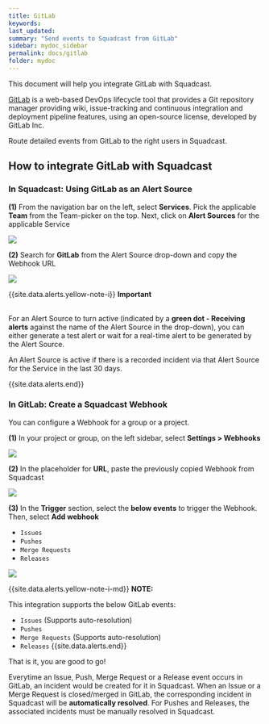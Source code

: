 ```yaml
---
title: GitLab
keywords: 
last_updated: 
summary: "Send events to Squadcast from GitLab"
sidebar: mydoc_sidebar
permalink: docs/gitlab
folder: mydoc
---
```


This document will help you integrate GitLab with Squadcast.

[GitLab](https://gitlab.com/) is a web-based DevOps lifecycle tool that provides a Git repository manager providing wiki, issue-tracking and continuous integration and deployment pipeline features, using an open-source license, developed by GitLab Inc.

Route detailed events from GitLab to the right users in Squadcast.

## How to integrate GitLab with Squadcast

### In Squadcast: Using GitLab as an Alert Source

**(1)** From the navigation bar on the left, select **Services**. Pick the applicable **Team** from the Team-picker on the top. Next, click on **Alert Sources** for the applicable Service

![](../../.gitbook/assets/alert\_source\_1.png)

**(2)** Search for **GitLab** from the Alert Source drop-down and copy the Webhook URL 

![](../../.gitbook/assets/gitlab\_1.png)

{{site.data.alerts.yellow-note-i}}
<b>Important</b><br/><br/>
<p>For an Alert Source to turn active (indicated by a <b>green dot - Receiving alerts</b> against the name of the Alert Source in the drop-down), you can either generate a test alert or wait for a real-time alert to be generated by the Alert Source.</p>
<p>An Alert Source is active if there is a recorded incident via that Alert Source for the Service in the last 30 days.</p>
{{site.data.alerts.end}}

### In GitLab: Create a Squadcast Webhook

You can configure a Webhook for a group or a project.

**(1)** In your project or group, on the left sidebar, select **Settings > Webhooks**

![](../../.gitbook/assets/gitlab\_2.png)

**(2)** In the placeholder for **URL**, paste the previously copied Webhook from Squadcast

![](../../.gitbook/assets/gitlab\_3.png)

**(3)** In the **Trigger** section, select the **below events** to trigger the Webhook. Then, select **Add webhook**
 + `Issues`
 + `Pushes`
 + `Merge Requests`
 + `Releases`

![](../../.gitbook/assets/gitlab\_4.png)

{{site.data.alerts.yellow-note-i-md}}
**NOTE:** 

This integration supports the below GitLab events: 
 + `Issues` (Supports auto-resolution)
 + `Pushes`
 + `Merge Requests` (Supports auto-resolution)
 + `Releases`
{{site.data.alerts.end}}

That is it, you are good to go! 

Everytime an Issue, Push, Merge Request or a Release event occurs in GitLab, an incident would be created for it in Squadcast. When an Issue or a Merge Request is closed/merged in GitLab, the corresponding incident in Squadcast will be **automatically resolved**. For Pushes and Releases, the associated incidents must be manually resolved in Squadcast.